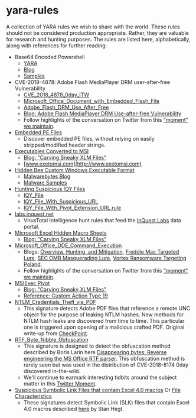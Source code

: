# yara-rules
A collection of YARA rules we wish to share with the world. These rules should not be considered production appropriate. Rather, they are valuable for research and hunting purposes. The rules are listed here, alphabetically, along with references for further reading:

* Base64 Encoded Powershell
  * [YARA](https://github.com/InQuest/yara-rules/blob/master/Base64_Encoded_Powershell_Directives.rule)
  * [Blog](http://www.inquest.net/blog)
  * [Samples](https://github.com/InQuest/malware-samples/tree/master/2019-07-Base64-Encoded-Powershell-Directives)
* CVE-2018-4878: Adobe Flash MediaPlayer DRM user-after-free Vulnerability
  * [CVE_2018_4878_0day_ITW](https://github.com/InQuest/yara-rules/blob/master/CVE_2018_4878_0day_ITW.rule)
  * [Microsoft_Office_Document_with_Embedded_Flash_File](https://github.com/InQuest/yara-rules/blob/master/Microsoft_Office_Document_with_Embedded_Flash_File.rule)
  * [Adobe_Flash_DRM_Use_After_Free](https://github.com/InQuest/yara-rules/blob/master/Adobe_Flash_DRM_Use_After_Free.rule)
  * [Blog: Adobe Flash MediaPlayer DRM Use-after-free Vulnerability](http://blog.inquest.net/blog/2018/02/07/cve-2018-4878-adobe-flash-0day-itw)
  * Follow highlights of the conversation on Twitter from this ["moment" we maintain](https://twitter.com/i/moments/960633253165191170).
* [Embedded PE Files](https://github.com/InQuest/yara-rules/blob/master/Embedded_PE.rule)
  * Discover embedded PE files, without relying on easily stripped/modified header strings.
* [Executables Converted to MSI](https://github.com/InQuest/yara-rules/blob/master/Executable_Converted_to_MSI.rule)
  * [Blog: "Carving Sneaky XLM Files"](http://blog.inquest.net/blog/2019/01/29/Carving-Sneaky-XLM-Files/)
  * [www.exetomsi.com](http://www.exetomsi.com)
* [Hidden Bee Custom Windows Executable Format](https://github.com/InQuest/yara-rules/blob/master/Hidden_Bee_Elements.rule)
  * [Malwarebytes Blog](https://blog.malwarebytes.com/threat-analysis/2018/08/reversing-malware-in-a-custom-format-hidden-bee-elements/)
  * [Malware Samples](https://github.com/InQuest/malware-samples/tree/master/2018-08-Hidden-Bee-Elements)
* [Hunting Suspicious IQY Files](http://blog.inquest.net/blog/2018/08/23/hunting-iqy-files-with-yara/)
  * [IQY_File](https://github.com/InQuest/yara-rules/blob/master/IQY_File.rule)
  * [IQY_File_With_Suspicious_URL](https://github.com/InQuest/yara-rules/blob/master/IQY_File_With_Suspicious_URL.rule)
  * [IQY_File_With_Pivot_Extension_URL.rule](https://github.com/InQuest/yara-rules/blob/master/IQY_File_With_Pivot_Extension_URL.rule)
* [labs.inquest.net](https://github.com/InQuest/yara-rules/tree/master/labs.inquest.net)
  * VirusTotal Intelligence hunt rules that feed the [InQuest Labs](https://labs.inquest.net) data portal.
* [Microsoft Excel Hidden Macro Sheets](https://github.com/InQuest/yara-rules/blob/master/Excel_Hidden_Macro_Sheet.rule)
  * [Blog: "Carving Sneaky XLM Files"](http://blog.inquest.net/blog/2019/01/29/Carving-Sneaky-XLM-Files/)
* [Microsoft_Office_DDE_Command_Execution](https://github.com/InQuest/yara-rules/blob/master/Microsoft_Office_DDE_Command_Execution.rule)
  * Blogs: [Overview, Hunting, and Mitigation](http://blog.inquest.net/blog/2017/10/13/microsoft-office-dde-macro-less-command-execution-vulnerability/), [Freddie Mac Targeted Lure](http://blog.inquest.net/blog/2017/10/14/02-microsoft-office-dde-freddie-mac-targeted-lure/), [SEC OMB Masquerading Lure](http://blog.inquest.net/blog/2017/10/14/01-microsoft-office-dde-sec-omb-approval-lure/), [Vortex Ransomware Targeting Poland](http://blog.inquest.net/blog/2017/10/14/03-microsoft-office-dde-poland-ransomware/).
  * Follow highlights of the conversation on Twitter from this ["moment" we maintain](https://twitter.com/i/moments/918126999738175489).
* [MSIExec Pivot](https://github.com/InQuest/yara-rules/blob/master/MSIExec_Pivot.rule)
  * [Blog: "Carving Sneaky XLM Files"](http://blog.inquest.net/blog/2019/01/29/Carving-Sneaky-XLM-Files/)
  * [Reference: Custom Action Type 19](https://docs.microsoft.com/en-us/windows/desktop/msi/custom-action-type-19)
* [NTLM_Credentials_Theft_via_PDF](https://github.com/InQuest/yara-rules/blob/master/NTLM_Credentials_Theft_via_PDF_Files.rule)
  * This signature detects Adobe PDF files that reference a remote UNC object for the purpose of leaking NTLM hashes.
New methods for NTLM hash leaks are discovered from time to time. This particular one is triggered upon opening of a
malicious crafted PDF. Original write-up from [CheckPoint](https://research.checkpoint.com/ntlm-credentials-theft-via-pdf-files/).
* [RTF_Byte_Nibble_Obfuscation](https://github.com/InQuest/yara-rules/blob/master/RTF_Byte_Nibble_Obfuscation.rule)
  * This signature is designed to detect the obfuscation method described by Boris Larin here [Disappearing bytes: Reverse engineering the MS Office RTF parser](https://securelist.com/disappearing-bytes/84017/). This obfuscation method is rarely seen but was used in the distribution of CVE-2018-8174 0day discovered in-the-wild.
  * We'll continue to earmark interesting tidbits around the subject matter in this [Twitter Moment](https://twitter.com/i/moments/994122868949770240).
* [Suspicious Symbolic Link Files that contain Excel 4.0 macros](https://github.com/InQuest/yara-rules/blob/master/Symbolic_Link_Files_DLL_Reference_Suspicious_Characteristics.rule) Or [File Characteristics](https://github.com/InQuest/yara-rules/blob/master/Symbolic_Link_Files_Macros_File_Characteristic.rule)
   * These signatures detect Symbolic Link (SLK) files that contain Excel 4.0 macros described [here](https://outflank.nl/blog/2019/10/30/abusing-the-sylk-file-format/) by Stan Hegt.
